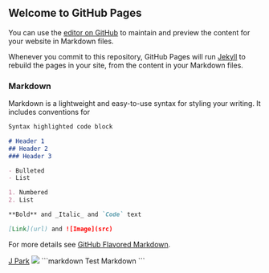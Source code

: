 ## Welcome to GitHub Pages

You can use the [editor on GitHub](https://github.com/infinesse/meowterspace.github.io/edit/master/README.md) to maintain and preview the content for your website in Markdown files.

Whenever you commit to this repository, GitHub Pages will run [Jekyll](https://jekyllrb.com/) to rebuild the pages in your site, from the content in your Markdown files.

### Markdown

Markdown is a lightweight and easy-to-use syntax for styling your writing. It includes conventions for

```markdown
Syntax highlighted code block

# Header 1
## Header 2
### Header 3

- Bulleted
- List

1. Numbered
2. List

**Bold** and _Italic_ and `Code` text

[Link](url) and ![Image](src)
```

For more details see [GitHub Flavored Markdown](https://guides.github.com/features/mastering-markdown/).

<div style="display:none">
### Jekyll Themes

Your Pages site will use the layout and styles from the Jekyll theme you have selected in your [repository settings](https://github.com/infinesse/meowterspace.github.io/settings). The name of this theme is saved in the Jekyll `_config.yml` configuration file.

### Support or Contact

Having trouble with Pages? Check out our [documentation](https://help.github.com/categories/github-pages-basics/) or [contact support](https://github.com/contact) and we’ll help you sort it out.
</div>
<a href="https://cdnb.artstation.com/p/assets/images/images/009/993/939/large/john-park-15385295-606099665600-2930214447586830138-o.jpg?1521997890">J Park</a>
<img src="https://cdnb.artstation.com/p/assets/images/images/009/993/939/large/john-park-15385295-606099665600-2930214447586830138-o.jpg?1521997890" />
```markdown
Test Markdown
```
